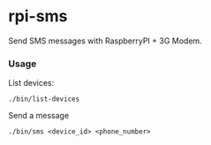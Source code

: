 rpi-sms
=======
Send SMS messages with RaspberryPI + 3G Modem.

### Usage

List devices:

    ./bin/list-devices


Send a message

    ./bin/sms <device_id> <phone_number>
